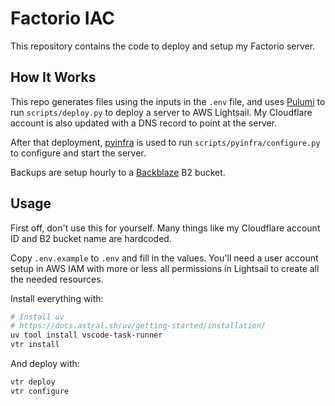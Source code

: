 # Factorio IAC

This repository contains the code to deploy and setup my Factorio server.

## How It Works

This repo generates files using the inputs in the `.env` file,
and uses [Pulumi](https://www.pulumi.com/) to run `scripts/deploy.py`
to deploy a server to AWS Lightsail. My Cloudflare account is also updated
with a DNS record to point at the server.

After that deployment, [pyinfra](https://pyinfra.com/) is used to run
`scripts/pyinfra/configure.py` to configure and start the server.

Backups are setup hourly to a [Backblaze](https://www.backblaze.com/cloud-storage)
B2 bucket.

## Usage

First off, don't use this for yourself. Many things like my Cloudflare account ID
and B2 bucket name are hardcoded.

Copy `.env.example` to `.env` and fill in the values. You'll need a user account
setup in AWS IAM with more or less all permissions in Lightsail to create
all the needed resources.

Install everything with:

```bash
# Install uv
# https://docs.astral.sh/uv/getting-started/installation/
uv tool install vscode-task-runner
vtr install
```

And deploy with:

```bash
vtr deploy
vtr configure
```
